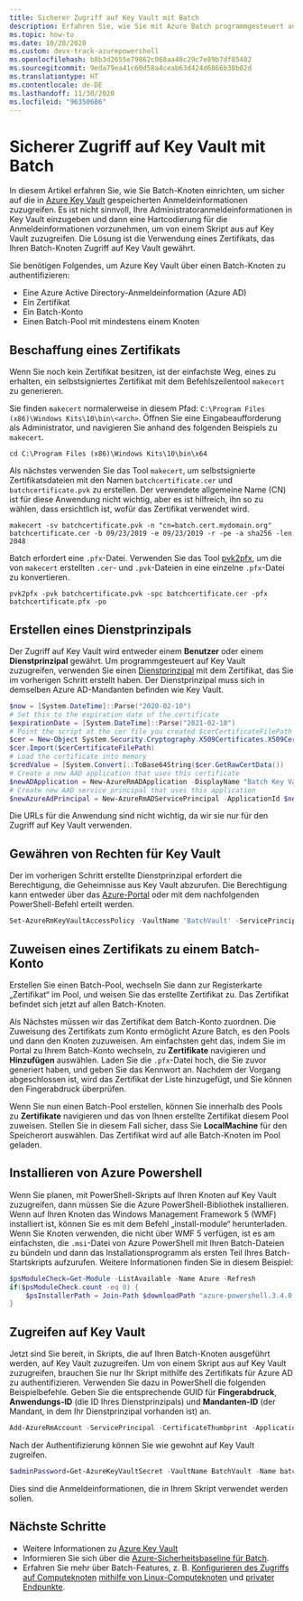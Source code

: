 ```yaml
---
title: Sicherer Zugriff auf Key Vault mit Batch
description: Erfahren Sie, wie Sie mit Azure Batch programmgesteuert auf Ihre Anmeldeinformationen aus Key Vault zugreifen können.
ms.topic: how-to
ms.date: 10/28/2020
ms.custom: devx-track-azurepowershell
ms.openlocfilehash: b8b3d2655e79862c068aa48c29c7e89b7df85482
ms.sourcegitcommit: 9eda79ea41c60d58a4ceab63d424d6866b38b82d
ms.translationtype: HT
ms.contentlocale: de-DE
ms.lasthandoff: 11/30/2020
ms.locfileid: "96350686"
---
```

# <a name="securely-access-key-vault-with-batch"></a>Sicherer Zugriff auf Key Vault mit Batch

In diesem Artikel erfahren Sie, wie Sie Batch-Knoten einrichten, um sicher auf die in [Azure Key Vault](../key-vault/general/overview.md) gespeicherten Anmeldeinformationen zuzugreifen. Es ist nicht sinnvoll, Ihre Administratoranmeldeinformationen in Key Vault einzugeben und dann eine Hartcodierung für die Anmeldeinformationen vorzunehmen, um von einem Skript aus auf Key Vault zuzugreifen. Die Lösung ist die Verwendung eines Zertifikats, das Ihren Batch-Knoten Zugriff auf Key Vault gewährt.

Sie benötigen Folgendes, um Azure Key Vault über einen Batch-Knoten zu authentifizieren:

- Eine Azure Active Directory-Anmeldeinformation (Azure AD)
- Ein Zertifikat
- Ein Batch-Konto
- Einen Batch-Pool mit mindestens einem Knoten

## <a name="obtain-a-certificate"></a>Beschaffung eines Zertifikats

Wenn Sie noch kein Zertifikat besitzen, ist der einfachste Weg, eines zu erhalten, ein selbstsigniertes Zertifikat mit dem Befehlszeilentool `makecert` zu generieren.

Sie finden `makecert` normalerweise in diesem Pfad: `C:\Program Files (x86)\Windows Kits\10\bin\<arch>`. Öffnen Sie eine Eingabeaufforderung als Administrator, und navigieren Sie anhand des folgenden Beispiels zu `makecert`.

```console
cd C:\Program Files (x86)\Windows Kits\10\bin\x64
```

Als nächstes verwenden Sie das Tool `makecert`, um selbstsignierte Zertifikatsdateien mit den Namen `batchcertificate.cer` und `batchcertificate.pvk` zu erstellen. Der verwendete allgemeine Name (CN) ist für diese Anwendung nicht wichtig, aber es ist hilfreich, ihn so zu wählen, dass ersichtlich ist, wofür das Zertifikat verwendet wird.

```console
makecert -sv batchcertificate.pvk -n "cn=batch.cert.mydomain.org" batchcertificate.cer -b 09/23/2019 -e 09/23/2019 -r -pe -a sha256 -len 2048
```

Batch erfordert eine `.pfx`-Datei. Verwenden Sie das Tool [pvk2pfx](/windows-hardware/drivers/devtest/pvk2pfx), um die von `makecert` erstellten `.cer`- und `.pvk`-Dateien in eine einzelne `.pfx`-Datei zu konvertieren.

```console
pvk2pfx -pvk batchcertificate.pvk -spc batchcertificate.cer -pfx batchcertificate.pfx -po
```

## <a name="create-a-service-principal"></a>Erstellen eines Dienstprinzipals

Der Zugriff auf Key Vault wird entweder einem **Benutzer** oder einem **Dienstprinzipal** gewährt. Um programmgesteuert auf Key Vault zuzugreifen, verwenden Sie einen [Dienstprinzipal](../active-directory/develop/app-objects-and-service-principals.md#service-principal-object) mit dem Zertifikat, das Sie im vorherigen Schritt erstellt haben. Der Dienstprinzipal muss sich in demselben Azure AD-Mandanten befinden wie Key Vault.

```powershell
$now = [System.DateTime]::Parse("2020-02-10")
# Set this to the expiration date of the certificate
$expirationDate = [System.DateTime]::Parse("2021-02-10")
# Point the script at the cer file you created $cerCertificateFilePath = 'c:\temp\batchcertificate.cer'
$cer = New-Object System.Security.Cryptography.X509Certificates.X509Certificate2
$cer.Import($cerCertificateFilePath)
# Load the certificate into memory
$credValue = [System.Convert]::ToBase64String($cer.GetRawCertData())
# Create a new AAD application that uses this certificate
$newADApplication = New-AzureRmADApplication -DisplayName "Batch Key Vault Access" -HomePage "https://batch.mydomain.com" -IdentifierUris "https://batch.mydomain.com" -certValue $credValue -StartDate $now -EndDate $expirationDate
# Create new AAD service principal that uses this application
$newAzureAdPrincipal = New-AzureRmADServicePrincipal -ApplicationId $newADApplication.ApplicationId
```

Die URLs für die Anwendung sind nicht wichtig, da wir sie nur für den Zugriff auf Key Vault verwenden.

## <a name="grant-rights-to-key-vault"></a>Gewähren von Rechten für Key Vault

Der im vorherigen Schritt erstellte Dienstprinzipal erfordert die Berechtigung, die Geheimnisse aus Key Vault abzurufen. Die Berechtigung kann entweder über das [Azure-Portal](../key-vault/general/assign-access-policy-portal.md) oder mit dem nachfolgenden PowerShell-Befehl erteilt werden.

```powershell
Set-AzureRmKeyVaultAccessPolicy -VaultName 'BatchVault' -ServicePrincipalName '"https://batch.mydomain.com' -PermissionsToSecrets 'Get'
```

## <a name="assign-a-certificate-to-a-batch-account"></a>Zuweisen eines Zertifikats zu einem Batch-Konto

Erstellen Sie einen Batch-Pool, wechseln Sie dann zur Registerkarte „Zertifikat“ im Pool, und weisen Sie das erstellte Zertifikat zu. Das Zertifikat befindet sich jetzt auf allen Batch-Knoten.

Als Nächstes müssen wir das Zertifikat dem Batch-Konto zuordnen. Die Zuweisung des Zertifikats zum Konto ermöglicht Azure Batch, es den Pools und dann den Knoten zuzuweisen. Am einfachsten geht das, indem Sie im Portal zu Ihrem Batch-Konto wechseln, zu **Zertifikate** navigieren und **Hinzufügen** auswählen. Laden Sie die `.pfx`-Datei hoch, die Sie zuvor generiert haben, und geben Sie das Kennwort an. Nachdem der Vorgang abgeschlossen ist, wird das Zertifikat der Liste hinzugefügt, und Sie können den Fingerabdruck überprüfen.

Wenn Sie nun einen Batch-Pool erstellen, können Sie innerhalb des Pools zu **Zertifikate** navigieren und das von Ihnen erstellte Zertifikat diesem Pool zuweisen. Stellen Sie in diesem Fall sicher, dass Sie **LocalMachine** für den Speicherort auswählen. Das Zertifikat wird auf alle Batch-Knoten im Pool geladen.

## <a name="install-azure-powershell"></a>Installieren von Azure Powershell

Wenn Sie planen, mit PowerShell-Skripts auf Ihren Knoten auf Key Vault zuzugreifen, dann müssen Sie die Azure PowerShell-Bibliothek installieren. Wenn auf Ihren Knoten das Windows Management Framework 5 (WMF) installiert ist, können Sie es mit dem Befehl „install-module“ herunterladen. Wenn Sie Knoten verwenden, die nicht über WMF 5 verfügen, ist es am einfachsten, die `.msi`-Datei von Azure PowerShell mit Ihren Batch-Dateien zu bündeln und dann das Installationsprogramm als ersten Teil Ihres Batch-Startskripts aufzurufen. Weitere Informationen finden Sie in diesem Beispiel:

```powershell
$psModuleCheck=Get-Module -ListAvailable -Name Azure -Refresh
if($psModuleCheck.count -eq 0) {
    $psInstallerPath = Join-Path $downloadPath "azure-powershell.3.4.0.msi" Start-Process msiexec.exe -ArgumentList /i, $psInstallerPath, /quiet -wait
}
```

## <a name="access-key-vault"></a>Zugreifen auf Key Vault

Jetzt sind Sie bereit, in Skripts, die auf Ihren Batch-Knoten ausgeführt werden, auf Key Vault zuzugreifen. Um von einem Skript aus auf Key Vault zuzugreifen, brauchen Sie nur Ihr Skript mithilfe des Zertifikats für Azure AD zu authentifizieren. Verwenden Sie dazu in PowerShell die folgenden Beispielbefehle. Geben Sie die entsprechende GUID für **Fingerabdruck**, **Anwendungs-ID** (die ID Ihres Dienstprinzipals) und **Mandanten-ID** (der Mandant, in dem Ihr Dienstprinzipal vorhanden ist) an.

```powershell
Add-AzureRmAccount -ServicePrincipal -CertificateThumbprint -ApplicationId
```

Nach der Authentifizierung können Sie wie gewohnt auf Key Vault zugreifen.

```powershell
$adminPassword=Get-AzureKeyVaultSecret -VaultName BatchVault -Name batchAdminPass
```

Dies sind die Anmeldeinformationen, die in Ihrem Skript verwendet werden sollen.

## <a name="next-steps"></a>Nächste Schritte

- Weitere Informationen zu [Azure Key Vault](../key-vault/general/overview.md)
- Informieren Sie sich über die [Azure-Sicherheitsbaseline für Batch](security-baseline.md).
- Erfahren Sie mehr über Batch-Features, z. B. [Konfigurieren des Zugriffs auf Computeknoten](pool-endpoint-configuration.md) [mithilfe von Linux-Computeknoten](batch-linux-nodes.md) und [privater Endpunkte](private-connectivity.md).